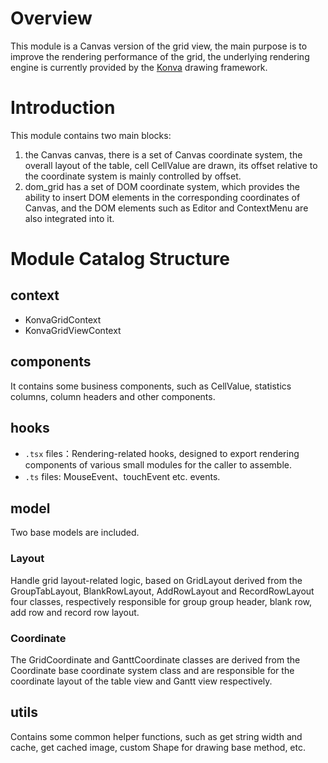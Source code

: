 # Overview
This module is a Canvas version of the grid view, the main purpose is to improve the rendering performance of the grid, the underlying rendering engine is currently provided by the [Konva](https://konvajs.org/) drawing framework.


# Introduction
This module contains two main blocks:
1. the Canvas canvas, there is a set of Canvas coordinate system, the overall layout of the table, cell CellValue are drawn, its offset relative to the coordinate system is mainly controlled by offset.
2. dom_grid has a set of DOM coordinate system, which provides the ability to insert DOM elements in the corresponding coordinates of Canvas, and the DOM elements such as Editor and ContextMenu are also integrated into it.


# Module Catalog Structure

## context
- KonvaGridContext
- KonvaGridViewContext

## components
It contains some business components, such as CellValue, statistics columns, column headers and other components.

## hooks
- `.tsx` files：Rendering-related hooks, designed to export rendering components of various small modules for the caller to assemble.
- `.ts` files: MouseEvent、touchEvent etc. events.

## model
Two base models are included.

### Layout
Handle grid layout-related logic, based on GridLayout derived from the GroupTabLayout, BlankRowLayout, AddRowLayout and RecordRowLayout four classes, respectively responsible for group group header, blank row, add row and record row layout.

### Coordinate
The GridCoordinate and GanttCoordinate classes are derived from the Coordinate base coordinate system class and are responsible for the coordinate layout of the table view and Gantt view respectively.

## utils
Contains some common helper functions, such as get string width and cache, get cached image, custom Shape for drawing base method, etc.
